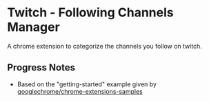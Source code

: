 # Twitch - Following Channels Manager

A chrome extension to categorize the channels you follow on twitch.

## Progress Notes

- Based on the "getting-started" example given by [googlechrome/chrome-extensions-samples](https://github.com/GoogleChrome/chrome-extensions-samples/tree/main/tutorials/getting-started)
